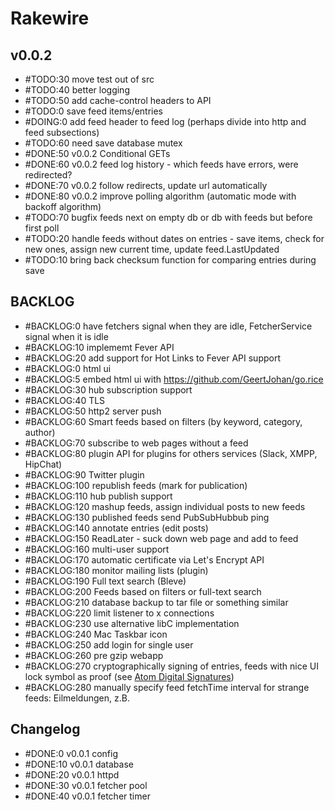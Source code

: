 # Rakewire

## v0.0.2

 - #TODO:30 move test out of src
 - #TODO:40 better logging
 - #TODO:50 add cache-control headers to API
 - #TODO:0 save feed items/entries
 - #DOING:0 add feed header to feed log (perhaps divide into http and feed subsections)
 - #TODO:60 need save database mutex
 - #DONE:50 v0.0.2 Conditional GETs
 - #DONE:60 v0.0.2 feed log history - which feeds have errors, were redirected?
 - #DONE:70 v0.0.2 follow redirects, update url automatically
 - #DONE:80 v0.0.2 improve polling algorithm (automatic mode with backoff algorithm)
 - #TODO:70 bugfix feeds next on empty db or db with feeds but before first poll
 - #TODO:20 handle feeds without dates on entries - save items, check for new ones, assign new current time, update feed.LastUpdated
 - #TODO:10 bring back checksum function for comparing entries during save

## BACKLOG

 - #BACKLOG:0 have fetchers signal when they are idle, FetcherService signal when it is idle
 - #BACKLOG:10 implememt Fever API
 - #BACKLOG:20 add support for Hot Links to Fever API support
 - #BACKLOG:0 html ui
 - #BACKLOG:5 embed html ui with https://github.com/GeertJohan/go.rice
 - #BACKLOG:30 hub subscription support
 - #BACKLOG:40 TLS
 - #BACKLOG:50 http2 server push
 - #BACKLOG:60 Smart feeds based on filters (by keyword, category, author)
 - #BACKLOG:70 subscribe to web pages without a feed
 - #BACKLOG:80 plugin API for plugins for others services (Slack, XMPP, HipChat)
 - #BACKLOG:90 Twitter plugin
 - #BACKLOG:100 republish feeds (mark for publication)
 - #BACKLOG:110 hub publish support
 - #BACKLOG:120 mashup feeds, assign individual posts to new feeds
 - #BACKLOG:130 published feeds send PubSubHubbub ping
 - #BACKLOG:140 annotate entries (edit posts)
 - #BACKLOG:150 ReadLater - suck down web page and add to feed
 - #BACKLOG:160 multi-user support
 - #BACKLOG:170 automatic certificate via Let's Encrypt API
 - #BACKLOG:180 monitor mailing lists (plugin)
 - #BACKLOG:190 Full text search (Bleve)
 - #BACKLOG:200 Feeds based on filters or full-text search
 - #BACKLOG:210 database backup to tar file or something similar
 - #BACKLOG:220 limit listener to x connections
 - #BACKLOG:230 use alternative libC implementation
 - #BACKLOG:240 Mac Taskbar icon
 - #BACKLOG:250 add login for single user
 - #BACKLOG:260 pre gzip webapp
 - #BACKLOG:270 cryptographically signing of entries, feeds with nice UI lock symbol as proof (see [Atom Digital Signatures](https://tools.ietf.org/html/rfc4287#section-5.1))
 - #BACKLOG:280 manually specify feed fetchTime interval for strange feeds: Eilmeldungen, z.B.

## Changelog

 - #DONE:0 v0.0.1 config
 - #DONE:10 v0.0.1 database
 - #DONE:20 v0.0.1 httpd
 - #DONE:30 v0.0.1 fetcher pool
 - #DONE:40 v0.0.1 fetcher timer
